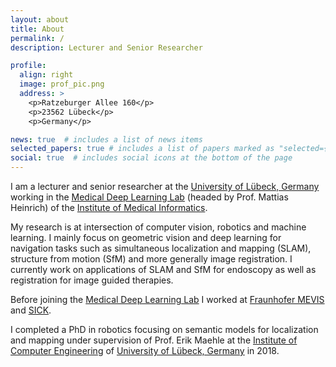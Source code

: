 ```yaml
---
layout: about
title: About
permalink: /
description: Lecturer and Senior Researcher

profile:
  align: right
  image: prof_pic.png
  address: >
    <p>Ratzeburger Allee 160</p>
    <p>23562 Lübeck</p>
    <p>Germany</p>

news: true  # includes a list of news items
selected_papers: true # includes a list of papers marked as "selected={true}"
social: true  # includes social icons at the bottom of the page
---
```


I am a lecturer and senior researcher at the [University of Lübeck, Germany](https://www.uni-luebeck.de/universitaet/universitaet.html) working in the [Medical Deep Learning Lab](https://www.imi.uni-luebeck.de/en/research/medical-deep-learning-lab.html) (headed by Prof. Mattias Heinrich) of the [Institute of Medical Informatics](https://www.imi.uni-luebeck.de/en/institute.html).

My research is at intersection of computer vision, robotics and machine learning. I mainly focus on geometric vision and deep learning for navigation tasks such as simultaneous localization and mapping (SLAM), structure from motion (SfM) and more generally image registration. I currently work on applications of SLAM and SfM for endoscopy as well as registration for image guided therapies.

Before joining the [Medical Deep Learning Lab](https://www.imi.uni-luebeck.de/en/research/medical-deep-learning-lab.html) I worked at [Fraunhofer MEVIS](https://www.mevis.fraunhofer.de) and [SICK](https://www.sick.com/de/de/).

I completed a PhD in robotics focusing on semantic models for localization and mapping under supervision of Prof. Erik Maehle at the [Institute of Computer Engineering](https://www.iti.uni-luebeck.de) of [University of Lübeck, Germany](https://www.uni-luebeck.de/universitaet/universitaet.html) in 2018. 
